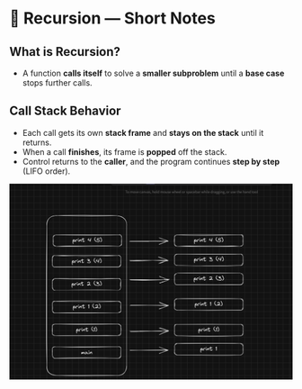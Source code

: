 # 🔁 Recursion — Short Notes

## What is Recursion?
- A function **calls itself** to solve a **smaller subproblem** until a **base case** stops further calls.

## Call Stack Behavior
- Each call gets its own **stack frame** and **stays on the stack** until it returns.
- When a call **finishes**, its frame is **popped** off the stack.
- Control returns to the **caller**, and the program continues **step by step** (LIFO order).

![img.png](img.png)